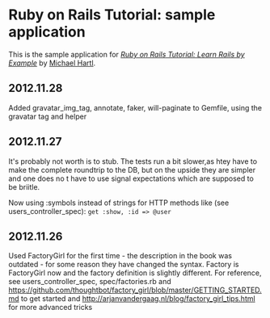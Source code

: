 # Ruby on Rails Tutorial: sample application
This is the sample application for
[*Ruby on Rails Tutorial: Learn Rails by Example*](http://railstutorial.org/)
by [Michael Hartl](http://michaelhartl.com/).

## 2012.11.28

Added gravatar_img_tag, annotate, faker, will-paginate to Gemfile, using the gravatar tag and helper

## 2012.11.27

It's probably not worth is to stub. The tests run a bit slower,as htey have to make the complete roundtrip to the DB,
but on the upside they are simpler and one does no t have to use signal expectations which are supposed to be briitle.

Now using :symbols instead of strings for HTTP methods like (see users_controller_spec):
      `get :show, :id => @user`


## 2012.11.26

Used FactoryGirl for the first time - the description in the book was outdated - for some reason they have changed the syntax.
Factory is FactoryGirl now and the factory definition is slightly different. For reference, see users_controller_spec, spec/factories.rb  and
https://github.com/thoughtbot/factory_girl/blob/master/GETTING_STARTED.md to get started and
http://arjanvandergaag.nl/blog/factory_girl_tips.html for more advanced tricks



